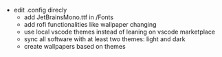 + edit .config direcly
    + add JetBrainsMono.ttf in /Fonts
    + add rofi functionalities like wallpaper changing
    + use local vscode themes instead of leaning on vscode marketplace
    + sync all software with at least two themes: light and dark
    + create wallpapers based on themes